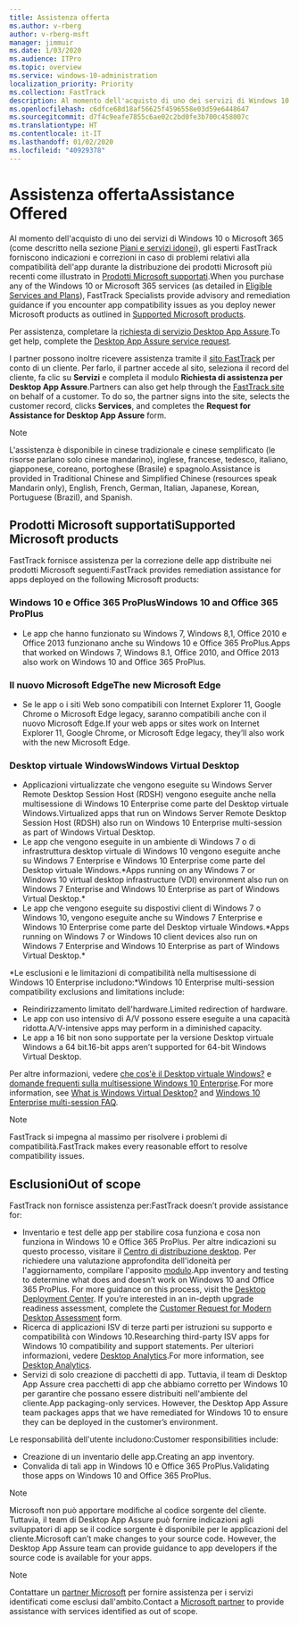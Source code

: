 ```yaml
---
title: Assistenza offerta
ms.author: v-rberg
author: v-rberg-msft
manager: jimmuir
ms.date: 1/03/2020
ms.audience: ITPro
ms.topic: overview
ms.service: windows-10-administration
localization_priority: Priority
ms.collection: FastTrack
description: Al momento dell'acquisto di uno dei servizi di Windows 10 o Microsoft 365, gli esperti FastTrack forniscono indicazioni e correzioni per la distribuzione di Windows 10 e Office 365 ProPlus e consentono di mantenersi aggiornati senza costi aggiuntivi (con un abbonamento idoneo).
ms.openlocfilehash: c6dfce68d18af56625f4596558e03d59e6448647
ms.sourcegitcommit: d7f4c9eafe7855c6ae02c2bd0fe3b700c458007c
ms.translationtype: HT
ms.contentlocale: it-IT
ms.lasthandoff: 01/02/2020
ms.locfileid: "40929378"
---
```

# <a name="assistance-offered"></a><span data-ttu-id="e9cc4-103">Assistenza offerta</span><span class="sxs-lookup"><span data-stu-id="e9cc4-103">Assistance Offered</span></span>  

<span data-ttu-id="e9cc4-104">Al momento dell'acquisto di uno dei servizi di Windows 10 o Microsoft 365 (come descritto nella sezione [Piani e servizi idonei](M365-eligible-services-and-plans.md)), gli esperti FastTrack forniscono indicazioni e correzioni in caso di problemi relativi alla compatibilità dell'app durante la distribuzione dei prodotti Microsoft più recenti come illustrato in [Prodotti Microsoft supportati](#supported-microsoft-products).</span><span class="sxs-lookup"><span data-stu-id="e9cc4-104">When you purchase any of the Windows 10 or Microsoft 365 services (as detailed in [Eligible Services and Plans](M365-eligible-services-and-plans.md)), FastTrack Specialists provide advisory and remediation guidance if you encounter app compatibility issues as you deploy newer Microsoft products as outlined in [Supported Microsoft products](#supported-microsoft-products).</span></span>

<span data-ttu-id="e9cc4-105">Per assistenza, completare la [richiesta di servizio Desktop App Assure](https://go.microsoft.com/fwlink/?linkid=2022721).</span><span class="sxs-lookup"><span data-stu-id="e9cc4-105">To get help, complete the [Desktop App Assure service request](https://go.microsoft.com/fwlink/?linkid=2022721).</span></span>

<span data-ttu-id="e9cc4-p101">I partner possono inoltre ricevere assistenza tramite il [sito FastTrack](https://go.microsoft.com/fwlink/?linkid=780698) per conto di un cliente. Per farlo, il partner accede al sito, seleziona il record del cliente, fa clic su **Servizi** e completa il modulo **Richiesta di assistenza per Desktop App Assure**.</span><span class="sxs-lookup"><span data-stu-id="e9cc4-p101">Partners can also get help through the [FastTrack site](https://go.microsoft.com/fwlink/?linkid=780698) on behalf of a customer. To do so, the partner signs into the site, selects the customer record, clicks **Services**, and completes the **Request for Assistance for Desktop App Assure** form.</span></span>

> [!NOTE]
> <span data-ttu-id="e9cc4-108">L'assistenza è disponibile in cinese tradizionale e cinese semplificato (le risorse parlano solo cinese mandarino), inglese, francese, tedesco, italiano, giapponese, coreano, portoghese (Brasile) e spagnolo.</span><span class="sxs-lookup"><span data-stu-id="e9cc4-108">Assistance is provided in Traditional Chinese and Simplified Chinese (resources speak Mandarin only), English, French, German, Italian, Japanese, Korean, Portuguese (Brazil), and Spanish.</span></span> 

## <a name="supported-microsoft-products"></a><span data-ttu-id="e9cc4-109">Prodotti Microsoft supportati</span><span class="sxs-lookup"><span data-stu-id="e9cc4-109">Supported Microsoft products</span></span>

<span data-ttu-id="e9cc4-110">FastTrack fornisce assistenza per la correzione delle app distribuite nei prodotti Microsoft seguenti:</span><span class="sxs-lookup"><span data-stu-id="e9cc4-110">FastTrack provides remediation assistance for apps deployed on the following Microsoft products:</span></span>

### <a name="windows-10-and-office-365-proplus"></a><span data-ttu-id="e9cc4-111">Windows 10 e Office 365 ProPlus</span><span class="sxs-lookup"><span data-stu-id="e9cc4-111">Windows 10 and Office 365 ProPlus</span></span>

- <span data-ttu-id="e9cc4-112">Le app che hanno funzionato su Windows 7, Windows 8,1, Office 2010 e Office 2013 funzionano anche su Windows 10 e Office 365 ProPlus.</span><span class="sxs-lookup"><span data-stu-id="e9cc4-112">Apps that worked on Windows 7, Windows 8.1, Office 2010, and Office 2013 also work on Windows 10 and Office 365 ProPlus.</span></span>

### <a name="the-new-microsoft-edge"></a><span data-ttu-id="e9cc4-113">Il nuovo Microsoft Edge</span><span class="sxs-lookup"><span data-stu-id="e9cc4-113">The new Microsoft Edge</span></span>

- <span data-ttu-id="e9cc4-114">Se le app o i siti Web sono compatibili con Internet Explorer 11, Google Chrome o Microsoft Edge legacy, saranno compatibili anche con il nuovo Microsoft Edge.</span><span class="sxs-lookup"><span data-stu-id="e9cc4-114">If your web apps or sites work on Internet Explorer 11, Google Chrome, or Microsoft Edge legacy, they’ll also work with the new Microsoft Edge.</span></span>

### <a name="windows-virtual-desktop"></a><span data-ttu-id="e9cc4-115">Desktop virtuale Windows</span><span class="sxs-lookup"><span data-stu-id="e9cc4-115">Windows Virtual Desktop</span></span>

- <span data-ttu-id="e9cc4-116">Applicazioni virtualizzate che vengono eseguite su Windows Server Remote Desktop Session Host (RDSH) vengono eseguite anche nella multisessione di Windows 10 Enterprise come parte del Desktop virtuale Windows.</span><span class="sxs-lookup"><span data-stu-id="e9cc4-116">Virtualized apps that run on Windows Server Remote Desktop Session Host (RDSH) also run on Windows 10 Enterprise multi-session as part of Windows Virtual Desktop.</span></span>
- <span data-ttu-id="e9cc4-117">Le app che vengono eseguite in un ambiente di Windows 7 o di infrastruttura desktop virtuale di Windows 10 vengono eseguite anche su Windows 7 Enterprise e Windows 10 Enterprise come parte del Desktop virtuale Windows.\*</span><span class="sxs-lookup"><span data-stu-id="e9cc4-117">Apps running on any Windows 7 or Windows 10 virtual desktop infrastructure (VDI) environment also run on Windows 7 Enterprise and Windows 10 Enterprise as part of Windows Virtual Desktop.\*</span></span>
- <span data-ttu-id="e9cc4-118">Le app che vengono eseguite su dispostivi client di Windows 7 o Windows 10, vengono eseguite anche su Windows 7 Enterprise e Windows 10 Enterprise come parte del Desktop virtuale Windows.\*</span><span class="sxs-lookup"><span data-stu-id="e9cc4-118">Apps running on Windows 7 or Windows 10 client devices also run on Windows 7 Enterprise and Windows 10 Enterprise as part of Windows Virtual Desktop.\*</span></span>

<span data-ttu-id="e9cc4-119">\*Le esclusioni e le limitazioni di compatibilità nella multisessione di Windows 10 Enterprise includono:</span><span class="sxs-lookup"><span data-stu-id="e9cc4-119">\*Windows 10 Enterprise multi-session compatibility exclusions and limitations include:</span></span>
- <span data-ttu-id="e9cc4-120">Reindirizzamento limitato dell'hardware.</span><span class="sxs-lookup"><span data-stu-id="e9cc4-120">Limited redirection of hardware.</span></span>
- <span data-ttu-id="e9cc4-121">Le app con uso intensivo di A/V possono essere eseguite a una capacità ridotta.</span><span class="sxs-lookup"><span data-stu-id="e9cc4-121">A/V-intensive apps may perform in a diminished capacity.</span></span>
- <span data-ttu-id="e9cc4-122">Le app a 16 bit non sono supportate per la versione Desktop virtuale Windows a 64 bit.</span><span class="sxs-lookup"><span data-stu-id="e9cc4-122">16-bit apps aren’t supported for 64-bit Windows Virtual Desktop.</span></span>

<span data-ttu-id="e9cc4-123">Per altre informazioni, vedere [che cos'è il Desktop virtuale Windows?](https://docs.microsoft.com/azure/virtual-desktop/overview) e [domande frequenti sulla multisessione Windows 10 Enterprise](https://docs.microsoft.com/azure/virtual-desktop/windows-10-multisession-faq).</span><span class="sxs-lookup"><span data-stu-id="e9cc4-123">For more information, see [What is Windows Virtual Desktop?](https://docs.microsoft.com/azure/virtual-desktop/overview) and [Windows 10 Enterprise multi-session FAQ](https://docs.microsoft.com/azure/virtual-desktop/windows-10-multisession-faq).</span></span>

> [!NOTE]
> <span data-ttu-id="e9cc4-124">FastTrack si impegna al massimo per risolvere i problemi di compatibilità.</span><span class="sxs-lookup"><span data-stu-id="e9cc4-124">FastTrack makes every reasonable effort to resolve compatibility issues.</span></span> 

## <a name="out-of-scope"></a><span data-ttu-id="e9cc4-125">Esclusioni</span><span class="sxs-lookup"><span data-stu-id="e9cc4-125">Out of scope</span></span>

<span data-ttu-id="e9cc4-126">FastTrack non fornisce assistenza per:</span><span class="sxs-lookup"><span data-stu-id="e9cc4-126">FastTrack doesn’t provide assistance for:</span></span>
- <span data-ttu-id="e9cc4-p102">Inventario e test delle app per stabilire cosa funziona e cosa non funziona in Windows 10 e Office 365 ProPlus. Per altre indicazioni su questo processo, visitare il [Centro di distribuzione desktop](https://go.microsoft.com/fwlink/?linkid=2080140). Per richiedere una valutazione approfondita dell'idoneità per l'aggiornamento, compilare l'apposito [modulo](https://go.microsoft.com/fwlink/?linkid=2053818).</span><span class="sxs-lookup"><span data-stu-id="e9cc4-p102">App inventory and testing to determine what does and doesn’t work on Windows 10 and Office 365 ProPlus. For more guidance on this process, visit the [Desktop Deployment Center](https://go.microsoft.com/fwlink/?linkid=2080140). If you’re interested in an in-depth upgrade readiness assessment, complete the [Customer Request for Modern Desktop Assessment](https://go.microsoft.com/fwlink/?linkid=2053818) form.</span></span>
- <span data-ttu-id="e9cc4-130">Ricerca di applicazioni ISV di terze parti per istruzioni su supporto e compatibilità con Windows 10.</span><span class="sxs-lookup"><span data-stu-id="e9cc4-130">Researching third-party ISV apps for Windows 10 compatibility and support statements.</span></span> <span data-ttu-id="e9cc4-131">Per ulteriori informazioni, vedere [Desktop Analytics](https://docs.microsoft.com/sccm/desktop-analytics/overview).</span><span class="sxs-lookup"><span data-stu-id="e9cc4-131">For more information, see [Desktop Analytics](https://docs.microsoft.com/sccm/desktop-analytics/overview).</span></span>
- <span data-ttu-id="e9cc4-p104">Servizi di solo creazione di pacchetti di app. Tuttavia, il team di Desktop App Assure crea pacchetti di app che abbiamo corretto per Windows 10 per garantire che possano essere distribuiti nell'ambiente del cliente.</span><span class="sxs-lookup"><span data-stu-id="e9cc4-p104">App packaging-only services. However, the Desktop App Assure team packages apps that we have remediated for Windows 10 to ensure they can be deployed in the customer’s environment.</span></span>

<span data-ttu-id="e9cc4-134">Le responsabilità dell'utente includono:</span><span class="sxs-lookup"><span data-stu-id="e9cc4-134">Customer responsibilities include:</span></span>
- <span data-ttu-id="e9cc4-135">Creazione di un inventario delle app.</span><span class="sxs-lookup"><span data-stu-id="e9cc4-135">Creating an app inventory.</span></span>
- <span data-ttu-id="e9cc4-136">Convalida di tali app in Windows 10 e Office 365 ProPlus.</span><span class="sxs-lookup"><span data-stu-id="e9cc4-136">Validating those apps on Windows 10 and Office 365 ProPlus.</span></span>

> [!NOTE]
> <span data-ttu-id="e9cc4-p105">Microsoft non può apportare modifiche al codice sorgente del cliente. Tuttavia, il team di Desktop App Assure può fornire indicazioni agli sviluppatori di app se il codice sorgente è disponibile per le applicazioni del cliente.</span><span class="sxs-lookup"><span data-stu-id="e9cc4-p105">Microsoft can’t make changes to your source code. However, the Desktop App Assure team can provide guidance to app developers if the source code is available for your apps.</span></span>

> [!NOTE]
> <span data-ttu-id="e9cc4-139">Contattare un [partner Microsoft](https://go.microsoft.com/fwlink/?linkid=2080150) per fornire assistenza per i servizi identificati come esclusi dall'ambito.</span><span class="sxs-lookup"><span data-stu-id="e9cc4-139">Contact a [Microsoft partner](https://go.microsoft.com/fwlink/?linkid=2080150) to provide assistance with services identified as out of scope.</span></span>
